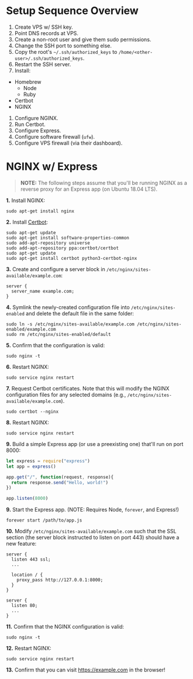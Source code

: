 # Setup Sequence Overview

1. Create VPS w/ SSH key.
1. Point DNS records at VPS.
1. Create a non-root user and give them sudo permissions.
1. Change the SSH port to something else.
1. Copy the root's `~/.ssh/authorized_keys` to `/home/<other-user>/.ssh/authorized_keys`.
1. Restart the SSH server.
1. Install:
  - Homebrew
    - Node
    - Ruby
  - Certbot
  - NGINX
1. Configure NGINX.
1. Run Certbot.
1. Configure Express.
1. Configure software firewall (`ufw`).
1. Configure VPS firewall (via their dashboard).

# NGINX w/ Express

> **NOTE:** The following steps assume that you'll be running NGINX as a reverse proxy for an Express app (on Ubuntu 18.04 LTS).

**1.** Install NGINX:

```
sudo apt-get install nginx
```

**2.** Install [Certbot](https://certbot.eff.org/):

```
sudo apt-get update
sudo apt-get install software-properties-common
sudo add-apt-repository universe
sudo add-apt-repository ppa:certbot/certbot
sudo apt-get update
sudo apt-get install certbot python3-certbot-nginx
```

**3.** Create and configure a server block in `/etc/nginx/sites-available/example.com`:

```
server {
  server_name example.com;
}
```

**4.** Symlink the newly-created configuration file into `/etc/nginx/sites-enabled` and delete the default file in the same folder:

```
sudo ln -s /etc/nginx/sites-available/example.com /etc/nginx/sites-enabled/example.com
sudo rm /etc/nginx/sites-enabled/default
```

**5.** Confirm that the configuration is valid:

```
sudo nginx -t
```

**6.** Restart NGINX:

```
sudo service nginx restart
```

**7.** Request Certbot certificates. Note that this will modify the NGINX configuration files for any selected domains (e.g., `/etc/nginx/sites-available/example.com`).

```
sudo certbot --nginx
```

**8.** Restart NGINX:

```
sudo service nginx restart
```

**9.** Build a simple Express app (or use a preexisting one) that'll run on port 8000:

```js
let express = require("express")
let app = express()

app.get("/", function(request, response){
  return response.send("Hello, world!")
})

app.listen(8000)
```

**9.** Start the Express app. (NOTE: Requires Node, `forever`, and Express!)

```
forever start /path/to/app.js
```

**10.** Modify `/etc/nginx/sites-available/example.com` such that the SSL section (the server block instructed to listen on port 443) should have a new feature:

```
server {
  listen 443 ssl;
  ...

  location / {
    proxy_pass http://127.0.0.1:8000;
  }
}

server {
  listen 80;
  ...
}
```

**11.** Confirm that the NGINX configuration is valid:

```
sudo nginx -t
```

**12.** Restart NGINX:

```
sudo service nginx restart
```

**13.** Confirm that you can visit https://example.com in the browser!
